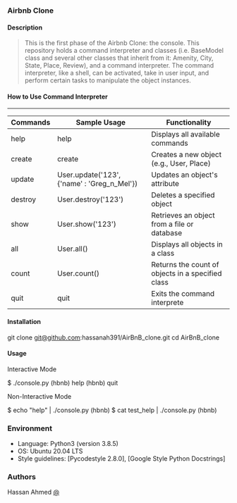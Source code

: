 ### Airbnb Clone
#### Description
> This is the first phase of the Airbnb Clone: the console.
> This repository holds a command interpreter and classes (i.e. BaseModel class
> and several other classes that inherit from it: Amenity, City, State, Place,
> Review), and a command interpreter. The command interpreter, like a shell,
> can be activated, take in user input, and perform certain tasks
> to manipulate the object instances.
#### How to Use Command Interpreter
---
| Commands  | Sample Usage                                  | Functionality                              |
| --------- | --------------------------------------------- | ------------------------------------------ |
| help    | help                                        | Displays all available commands            |
| create  | create <class>                              | Creates a new object (e.g., User, Place)   |
| update  | User.update('123', {'name' : 'Greg_n_Mel'}) | Updates an object's attribute              |
| destroy | User.destroy('123')                         | Deletes a specified object                 |
| show    | User.show('123')                            | Retrieves an object from a file or database|
| all     | User.all()                                  | Displays all objects in a class            |
| count   | User.count()                                | Returns the count of objects in a specified class|
| quit    | quit                                        | Exits the command interprete               |
#### Installation

git clone git@github.com:hassanah391/AirBnB_clone.git
cd AirBnB_clone

#### Usage
Interactive Mode

$ ./console.py
(hbnb) help
(hbnb) quit

Non-Interactive Mode

$ echo "help" | ./console.py
(hbnb)
$ cat test_help | ./console.py
(hbnb)

### Environment
* Language: Python3 (version 3.8.5)
* OS: Ubuntu 20.04 LTS
* Style guidelines: [Pycodestyle 2.8.0], [Google Style Python Docstrings]
### Authors
Hassan Ahmed [@](https://www.linkedin.com/in/hassan-ahmed-77578b206/)